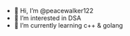 - 👋 Hi, I’m @peacewalker122
- 👀 I’m interested in DSA
- 🌱 I’m currently learning c++ & golang

<!---
peacewalker122/peacewalker122 is a ✨ special ✨ repository because its `README.md` (this file) appears on your GitHub profile.
You can click the Preview link to take a look at your changes.
--->
